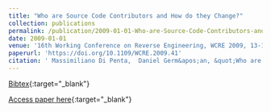 ```yaml
---
title: "Who are Source Code Contributors and How do they Change?"
collection: publications
permalink: /publication/2009-01-01-Who-are-Source-Code-Contributors-and-How-do-they-Change
date: 2009-01-01
venue: '16th Working Conference on Reverse Engineering, WCRE 2009, 13-16 October 2009, Lille, France'
paperurl: 'https://doi.org/10.1109/WCRE.2009.41'
citation: ' Massimiliano Di Penta,  Daniel Germ&apos;an, &quot;Who are Source Code Contributors and How do they Change?.&quot; 16th Working Conference on Reverse Engineering, WCRE 2009, 13-16 October 2009, Lille, France, 2009.'
---
```

[Bibtex](https://dblp.org/rec/bib/conf/wcre/PentaG99a){:target="_blank"}

[Access paper here](https://doi.org/10.1109/WCRE.2009.41){:target="_blank"}
